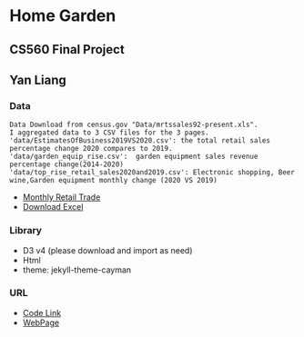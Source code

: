 # Home Garden
## CS560 Final Project 
## Yan Liang

### Data
    Data Download from census.gov "Data/mrtssales92-present.xls". 
    I aggregated data to 3 CSV files for the 3 pages.
    'data/EstimatesOfBusiness2019VS2020.csv': the total retail sales percentage change 2020 compares to 2019.
    'data/garden_equip_rise.csv':  garden equipment sales revenue percentage change(2014-2020)
    'data/top_rise_retail_sales2020and2019.csv': Electronic shopping, Beer wine,Garden equipment monthly change (2020 VS 2019)
- [Monthly Retail Trade](https://www.census.gov/retail/index.html#marts)
- [Download Excel](https://www.census.gov/retail/mrts/www/mrtssales92-present.xls)

### Library
   - D3 v4 (please download and import as need)
   - Html 
   - theme: jekyll-theme-cayman

### URL 
- [Code Link](https://github.com/yanliang789/home_garden/tree/gh-pages) 
- [WebPage](https://yanliang789.github.io/home_garden/template)